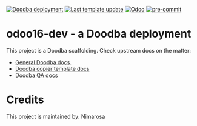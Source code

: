 [![Doodba deployment](https://img.shields.io/badge/deployment-doodba-informational)](https://github.com/Tecnativa/doodba)
[![Last template update](https://img.shields.io/badge/last%20template%20update-v5.3.3-informational)](https://github.com/Tecnativa/doodba-copier-template/tree/v5.3.3)
[![Odoo](https://img.shields.io/badge/odoo-v16.0-a3478a)](https://github.com/odoo/odoo/tree/16.0)
[![pre-commit](https://img.shields.io/badge/pre--commit-enabled-brightgreen?logo=pre-commit&logoColor=white)](https://pre-commit.com/)

# odoo16-dev - a Doodba deployment

This project is a Doodba scaffolding. Check upstream docs on the matter:

- [General Doodba docs](https://github.com/Tecnativa/doodba).
- [Doodba copier template docs](https://github.com/Tecnativa/doodba-copier-template)
- [Doodba QA docs](https://github.com/Tecnativa/doodba-qa)

# Credits

This project is maintained by: Nimarosa

